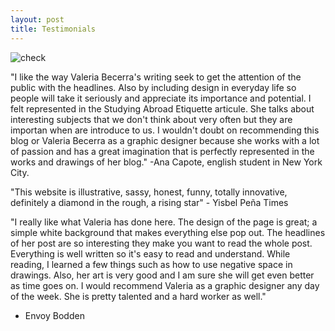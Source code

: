 ```yaml
---
layout: post
title: Testimonials
---
```


![check](https://farm9.staticflickr.com/8663/16030313563_6d2724e2e1_o.jpg)


"I like the way Valeria Becerra's writing seek to get the attention of the public with the headlines. Also by including design in everyday life so people will take it seriously and appreciate its importance and potential. I felt represented in the Studying Abroad Etiquette articule. She talks about interesting subjects that we don't think about very often but they are importan when are introduce to us. I wouldn't doubt on recommending this blog or Valeria Becerra as a graphic designer because she works with a lot of passion and has a great imagination that is perfectly represented in the works and drawings of her blog." -Ana Capote, english student in New York City. 

"This website is illustrative, sassy, honest, funny, totally innovative, definitely a diamond in the rough, a rising star" - Yisbel Peña Times

"I really like what Valeria has done here. The design of the page is great; a simple white background that makes everything else pop out. The headlines of her post are so interesting they make you want to read the whole post. Everything is well written so it's easy to read and understand. While reading, I learned a few things such as how to use negative space in drawings. Also, her art is very good and I am sure she will get even better as time goes on. I would recommend Valeria as a graphic designer any day of the week. She is pretty talented and a hard worker as well."
- Envoy Bodden
